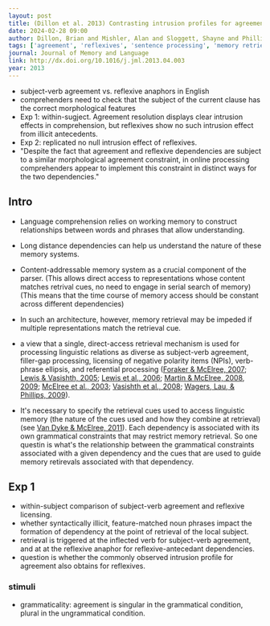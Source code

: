 ```yaml
---
layout: post
title: (Dillon et al. 2013) Contrasting intrusion profiles for agreement and anaphora Experimental and modeling evidence
date: 2024-02-28 09:00
author: Dillon, Brian and Mishler, Alan and Sloggett, Shayne and Phillips, Colin
tags: ['agreement', 'reflexives', 'sentence processing', 'memory retrieval', 'ACT-R']
journal: Journal of Memory and Language
link: http://dx.doi.org/10.1016/j.jml.2013.04.003
year: 2013
---
```


- subject-verb agreement vs. reflexive anaphors in English
- comprehenders need to check that the subject of the current clause has the correct morphological features
- Exp 1: within-sugject. Agreement resolution displays clear intrusion effects in comprehension, but reflexives show no such intrusion effect from illicit antecedents.
- Exp 2: replicated no null intrusion effect of reflexives. 
- "Despite the fact that agreement and reflexive dependencies are subject to a similar morphological agreement constraint, in online processing comprehenders appear to implement this constraint in distinct ways for the two dependencies."

## Intro

- Language comprehension relies on working memory to construct relationships between words and phrases that allow understanding. 
- Long distance dependencies can help us understand the nature of these memory systems.
- Content-addressable memory system as a crucial component of the parser. (This allows direct access to representations whose content matches retrival cues, no need to engage in serial search of memory) (This means that the time course of memory access should be constant across different dependencies)
- In such an architecture, however, memory retrieval may be impeded if multiple representations match the retrieval cue. 

- a view that a single, direct-access retrieval mechanism is used for processing linguistic relations as diverse as subject-verb agreement, filler-gap processing, licensing of negative polarity items (NPIs), verb-phrase ellipsis, and referential processing ([Foraker & McElree, 2007](https://doi.org/10.1016/j.jml.2006.07.004); [Lewis & Vasishth, 2005](https://doi.org/10.1207/s15516709cog0000_25); [Lewis et al., 2006](https://doi.org/10.1016/j.tics.2006.08.007); [Martin & McElree, 2008](https://doi.org/10.1016/j.jml.2007.06.010), [2009](https://psycnet.apa.org/doi/10.1037/a0016271); [McElree et al., 2003](https://doi.org/10.1016/S0749-596X(02)00515-6); [Vasishth et al., 2008](https://doi.org/10.1080/03640210802066865); [Wagers, Lau, & Phillips, 2009](https://doi.org/10.1016/j.jml.2009.04.002)). 
- It's necessary to specify the retrieval cues used to access linguistic memory (the nature of the cues used and how they combine at retrieval) (see [Van Dyke & McElree, 2011](https://doi.org/10.1016/j.jml.2011.05.002)). Each dependency is associated with its own grammatical constraints that may restrict memory retrieval. So one questin is what's the relationship between the grammatical constraints associated with a given dependency and the cues that are used to guide memory retirevals associated with that dependency. 



## Exp 1

- within-subject comparison of subject-verb agreement and reflexive licensing.
- whether syntactically illicit, feature-matched noun phrases impact the formation of dependency at the point of retrieval of the local subject. 
- retrieval is triggered at the inflected verb for subject-verb agreement, and at at the reflexive anaphor for reflexive-antecedant dependencies. 
- question is whether the commonly observed intrusion profile for agreement also obtains for reflexives. 

### stimuli

- grammaticality: agreement is singular in the grammatical condition, plural in the ungrammatical condition.